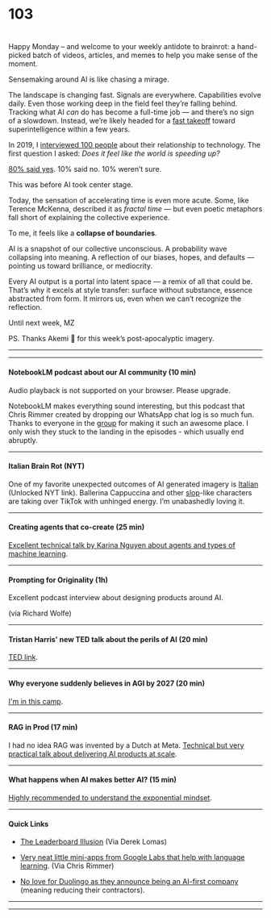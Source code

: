 # 103

#

Happy Monday – and welcome to your weekly antidote to brainrot: a hand-picked batch of videos, articles, and memes to help you make sense of the moment.

Sensemaking around AI is like chasing a mirage.

The landscape is changing fast. Signals are everywhere. Capabilities evolve daily. Even those working deep in the field feel they’re falling behind. Tracking what AI _can_ do has become a full-time job — and there’s no sign of a slowdown. Instead, we’re likely headed for a [fast takeoff](https://www.envisioning.io/vocab/fast-takeoff) toward superintelligence within a few years.

In 2019, I [interviewed 100 people](https://www.michellzappa.com/blog/the-interview-2019) about their relationship to technology. The first question I asked: _Does it feel like the world is speeding up?_

[80% said yes](https://www.michellzappa.com/blog/question-1-2019). 10% said no. 10% weren’t sure.

This was before AI took center stage.

Today, the sensation of accelerating time is even more acute. Some, like Terence McKenna, described it as _fractal time_ — but even poetic metaphors fall short of explaining the collective experience.

To me, it feels like a **collapse of boundaries**.

AI is a snapshot of our collective unconscious. A probability wave collapsing into meaning. A reflection of our biases, hopes, and defaults — pointing us toward brilliance, or mediocrity.

Every AI output is a portal into latent space — a remix of all that could be. That’s why it excels at style transfer: surface without substance, essence abstracted from form. It mirrors us, even when we can’t recognize the reflection.

Until next week,
MZ

PS. Thanks Akemi 🤍 for this week’s post-apocalyptic imagery.

* * *

* * *

#### NotebookLM podcast about our AI community (10 min)

Audio playback is not supported on your browser. Please upgrade.

NotebookLM makes everything sound interesting, but this podcast that Chris Rimmer created by dropping our WhatsApp chat log is so much fun. Thanks to everyone in the [group](https://chat.whatsapp.com/FOirxUglTn6Fx7XD2iUm4L) for making it such an awesome place. I only wish they stuck to the landing in the episodes - which usually end abruptly.

* * *

#### Italian Brain Rot (NYT)

One of my favorite unexpected outcomes of AI generated imagery is [Italian](https://www.nytimes.com/2025/04/30/style/italian-brain-rot-ballerina-cappuccina.html?unlocked_article_code=1.E08.O7vW.HyD4YhQ1TBxK&smid=url-share) (Unlocked NYT link). Ballerina Cappuccina and other [slop](https://www.envisioning.io/vocab/slop)-like characters are taking over TikTok with unhinged energy. I’m unabashedly loving it.

* * *

#### Creating agents that co-create (25 min)

[Excellent technical talk by Karina Nguyen about agents and types of machine learning](https://youtu.be/1XvN5EBDnDw).

* * *

#### Prompting for Originality (1h)

Excellent podcast interview about designing products around AI.

(via Richard Wolfe)

* * *

#### Tristan Harris' new TED talk about the perils of AI (20 min)

[TED link](https://www.ted.com/talks/tristan_harris_why_ai_is_our_ultimate_test_and_greatest_invitation).

* * *

#### Why everyone suddenly believes in AGI by 2027 (20 min)

[I'm in this camp](https://youtu.be/-028QMrfE7A).

* * *

#### RAG in Prod (17 min)

I had no idea RAG was invented by a Dutch at Meta. [Technical but very practical talk about delivering AI products at scale](https://youtu.be/-028QMrfE7A).

* * *

#### What happens when AI makes better AI? (15 min)

[Highly recommended to understand the exponential mindset](https://youtu.be/0bnxF9YfyFI).

* * *

#### Quick Links

* [The Leaderboard Illusion](https://x.com/karpathy/status/1917546757929722115?t=gcZZG40DE6_YZt7mJ4hhVQ&s=08) (Via Derek Lomas)

* [Very neat little mini-apps from Google Labs that help with language learning](https://labs.google/lll/en). (Via Chris Rimmer)

* [No love for Duolingo as they announce being an AI-first company](https://www.theverge.com/news/657594/duolingo-ai-first-replace-contract-workers) (meaning reducing their contractors).

* * *

* * *